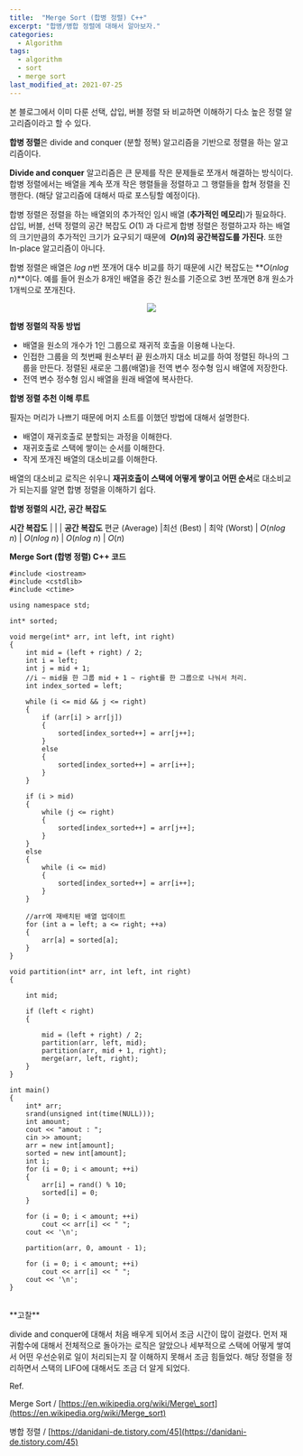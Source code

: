 ```yaml
---
title:  "Merge Sort (합병 정렬) C++"
excerpt: "합병/병합 정렬에 대해서 알아보자."
categories:
  - Algorithm
tags:
  - algorithm
  - sort
  - merge sort
last_modified_at: 2021-07-25
---
```


<script type="text/x-mathjax-config">MathJax.Hub.Config({ tex2jax: {inlineMath: [['$','$'], ['\\(','\\)']]} });</script><script src="https://cdnjs.cloudflare.com/ajax/libs/mathjax/2.7.5/latest.js?config=TeX-MML-AM_CHTML"></script>

본 블로그에서 이미 다룬 선택, 삽입, 버블 정렬 돠 비교하면 이해하기 다소 높은 정렬 알고리즘이라고 할 수 있다.

**합병 정렬**은 divide and conquer (분할 정복) 알고리즘을 기반으로 정렬을 하는 알고리즘이다.

**Divide and conquer** 알고리즘은 큰 문제를 작은 문제들로 쪼개서 해결하는 방식이다. 합병 정렬에서는 배열을 계속 쪼개 작은 행렬들을 정렬하고 그 행렬들을 합쳐 정렬을 진행한다. (해당 알고리즘에 대해서 따로 포스팅할 예정이다).

합병 정렬은 정렬을 하는 배열외의 추가적인 임시 배열 (**추가적인 메모리**)가 필요하다. 삽입, 버블, 선택 정렬의 공간 복잡도 $O$($1$) 과 다르게 합병 정렬은 정렬하고자 하는 배열의 크기만큼의 추가적인 크기가 요구되기 때문에  **$O$($n$)의 공간복잡도를 가진다**. 또한 In-place 알고리즘이 아니다.

합병 정렬은 배열은 $log$ $n$번 쪼개어 대수 비교를 하기 때문에 시간 복잡도는 **$O$($nlog$ $n$)**이다. 예를 들어 원소가 8개인 배열을 중간 원소를 기준으로 3번 쪼개면 8개 원소가 1개씩으로 쪼개진다. 

<p align="center">
<img src="https://upload.wikimedia.org/wikipedia/commons/thumb/c/cc/Merge-sort-example-300px.gif/220px-Merge-sort-example-300px.gif">
</p>

**합병 정렬의 작동 방법**

-   배열을 원소의 개수가 1인 그룹으로 재귀적 호출을 이용해 나눈다. 
-   인접한 그룹을 의 첫번째 원소부터 끝 원소까지 대소 비교를 하여 정렬된 하나의 그룹을 만든다. 정렬된 새로운 그룹(배열)을 전역 변수 정수형 임시 배열에 저장한다. 
-   전역 변수 정수형 임시 배열을 원래 배열에 복사한다.

**합병 정렬 추천 이해 루트**

필자는 머리가 나쁘기 때문에 머지 소트를 이했던 방법에 대해서 설명한다.

-   배열이 재귀호출로 분할되는 과정을 이해한다.
-   재귀호출로 스택에 쌓이는 순서를 이해한다.
-   작게 쪼개진 배열의 대소비교를 이해한다.

배열의 대소비교 로직은 쉬우니 **재귀호출이 스택에 어떻게 쌓이고 어떤 순서**로 대소비교가 되는지를 알면 합병 정렬을 이해하기 쉽다.

**합병 정렬의 시간, 공간 복잡도**

**시간 복잡도** | | | **공간 복잡도**
편균 (Average) |최선 (Best) | 최악 (Worst) |
$O$($nlog$ $n$) | $O$($nlog$ $n$) | $O$($nlog$ $n$) | $O$($n$)

**Merge Sort (합병 정렬) C++ 코드**

```
#include <iostream>
#include <cstdlib>
#include <ctime>

using namespace std;

int* sorted;

void merge(int* arr, int left, int right)
{
	int mid = (left + right) / 2;
	int i = left;
	int j = mid + 1;
	//i ~ mid을 한 그룹 mid + 1 ~ right를 한 그룹으로 나눠서 처리.
	int index_sorted = left;

	while (i <= mid && j <= right)
	{
		if (arr[i] > arr[j])
		{
			sorted[index_sorted++] = arr[j++];
		}
		else
		{
			sorted[index_sorted++] = arr[i++];
		}
	}

	if (i > mid)
	{
		while (j <= right)
		{
			sorted[index_sorted++] = arr[j++];
		}
	}
	else
	{
		while (i <= mid)
		{
			sorted[index_sorted++] = arr[i++];
		}
	}

	//arr에 재배치된 배열 업데이트
	for (int a = left; a <= right; ++a)
	{
		arr[a] = sorted[a];
	}
}

void partition(int* arr, int left, int right)
{
	
	int mid;

	if (left < right)
	{
		
		mid = (left + right) / 2;
		partition(arr, left, mid);
		partition(arr, mid + 1, right);
		merge(arr, left, right);
	}
}

int main()
{
	int* arr;
	srand(unsigned int(time(NULL)));
	int amount;
	cout << "amout : ";
	cin >> amount;
	arr = new int[amount];
	sorted = new int[amount];
	int i;
	for (i = 0; i < amount; ++i)
	{
		arr[i] = rand() % 10;
		sorted[i] = 0;
	}

	for (i = 0; i < amount; ++i)
		cout << arr[i] << "	";
	cout << '\n';

	partition(arr, 0, amount - 1);

	for (i = 0; i < amount; ++i)
		cout << arr[i] << "	";
	cout << '\n';
}
```

<br/>
**고찰**

divide and conquer에 대해서 처음 배우게 되어서 조금 시간이 많이 걸렸다. 먼저 재귀함수에 대해서 전체적으로 돌아가는 로직은 알았으나 세부적으로 스택에 어떻게 쌓여서 어떤 우선순위로 일이 처리되는지 잘 이해하지 못해서 조금 힘들었다. 해당 정렬을 정리하면서 스택의 LIFO에 대해서도 조금 더 알게 되었다. 

Ref.

Merge Sort / [https://en.wikipedia.org/wiki/Merge\_sort](https://en.wikipedia.org/wiki/Merge_sort)

병합 정렬 / [https://danidani-de.tistory.com/45](https://danidani-de.tistory.com/45)